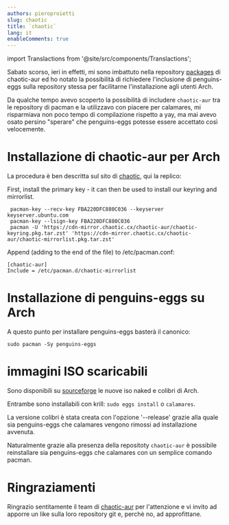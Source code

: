 ```yaml
---
authors: pieroproietti
slug: chaotic
title: `chaotic`
lang: it
enableComments: true
---
```


import Translactions from '@site/src/components/Translactions';

<Translactions />

Sabato scorso, ieri in effetti, mi sono imbattuto nella repository [packages](https://github.com/chaotic-aur/packages) di chaotic-aur ed ho notato la possibilità di richiedere l'inclusione di penguins-eggs sulla repository stessa per facilitarne l'installazione agli utenti Arch.

Da qualche tempo avevo scoperto la possibilità di includere `chaotic-aur` tra le repository di pacman e la utilizzavo con piacere per calamares, mi risparmiava non poco tempo di compilazione rispetto a yay, ma mai avevo osato persino "sperare" che penguins-eggs potesse essere accettato così velocemente.


# Installazione di chaotic-aur per Arch

La procedura è ben descritta sul sito di [chaotic](https://aur.chaotic.cx/), qui la replico:

First, install the primary key - it can then be used to install our keyring and mirrorlist.

```
 pacman-key --recv-key FBA220DFC880C036 --keyserver keyserver.ubuntu.com
 pacman-key --lsign-key FBA220DFC880C036
 pacman -U 'https://cdn-mirror.chaotic.cx/chaotic-aur/chaotic-keyring.pkg.tar.zst' 'https://cdn-mirror.chaotic.cx/chaotic-aur/chaotic-mirrorlist.pkg.tar.zst'
```

Append (adding to the end of the file) to /etc/pacman.conf:
```
[chaotic-aur]
Include = /etc/pacman.d/chaotic-mirrorlist
```

# Installazione di penguins-eggs su Arch
A questo punto per installare penguins-eggs basterà il canonico:

```
sudo pacman -Sy penguins-eggs
```

# immagini ISO scaricabili
Sono disponibili su [sourceforge](https://sourceforge.net/projects/penguins-eggs/files/ISOS/arch/) le nuove iso naked e colibri di Arch.

Entrambe sono installabili con krill: `sudo eggs install` o `calamares`.

La versione colibri è stata creata con l'opzione '--release' grazie alla quale sia penguins-eggs che calamares vengono rimossi ad installazione avvenuta.

Naturalmente grazie alla presenza della repositoty `chaotic-aur` è possibile reinstallare sia penguins-eggs che calamares con un semplice comando pacman.

# Ringraziamenti
Ringrazio sentitamente il team di [chaotic-aur](https://aur.chaotic.cx) per l'attenzione e vi invito ad apporre un like sulla loro repository git e, perchè no, ad approfittane.



